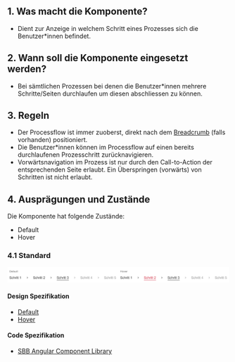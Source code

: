 ## 1. Was macht die Komponente?
* Dient zur Anzeige in welchem Schritt eines Prozesses sich die Benutzer*innen befindet.


## 2. Wann soll die Komponente eingesetzt werden?
* Bei sämtlichen Prozessen bei denen die Benutzer*innen mehrere Schritte/Seiten durchlaufen um diesen abschliessen zu können.


## 3. Regeln
* Der Processflow ist immer zuoberst, direkt nach dem [Breadcrumb](https://digital.sbb.ch/de/webapps/components/breadcrumb) (falls vorhanden) positioniert.
* Die Benutzer*innen können im Processflow auf einen bereits durchlaufenen Prozesschritt zurücknavigieren.
* Vorwärtsnavigation im Prozess ist nur durch den Call-to-Action der entsprechenden Seite erlaubt. Ein Überspringen (vorwärts) von Schritten ist nicht erlaubt.


## 4. Ausprägungen und Zustände
Die Komponente hat folgende Zustände:
* Default
* Hover

### 4.1 Standard
![Darstellung der Komponente Prozessflow](https://raw.githubusercontent.com/sbb-design-systems/design-system-webapp-documentation/master/documentation/components/processflow/images/processflow_default.png 'class: image')

#### Design Spezifikation
* [Default](https://www.sketch.com/s/58b25e4c-bf9c-4f74-973f-503538fcbea2/a/7P1axP#Inspector)
* [Hover](https://www.sketch.com/s/58b25e4c-bf9c-4f74-973f-503538fcbea2/a/yZ9QMa#Inspector)

#### Code Spezifikation
* [SBB Angular Component Library](https://sbb-angular.app.sbb.ch/business/components/processflow)
